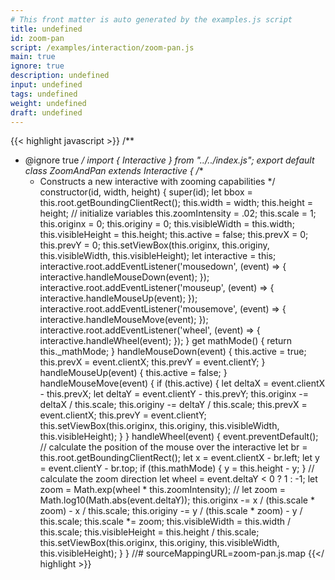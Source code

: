```yaml
---
# This front matter is auto generated by the examples.js script
title: undefined
id: zoom-pan
script: /examples/interaction/zoom-pan.js
main: true
ignore: true
description: undefined
input: undefined
tags: undefined
weight: undefined
draft: undefined
---
```


{{< highlight javascript >}}
/**
* @ignore true
*/
import { Interactive } from "../../index.js";
export default class ZoomAndPan extends Interactive {
    /**
    * Constructs a new interactive with zooming capabilities
    */
    constructor(id, width, height) {
        super(id);
        let bbox = this.root.getBoundingClientRect();
        this.width = width;
        this.height = height;
        // initialize variables
        this.zoomIntensity = .02;
        this.scale = 1;
        this.originx = 0;
        this.originy = 0;
        this.visibleWidth = this.width;
        this.visibleHeight = this.height;
        this.active = false;
        this.prevX = 0;
        this.prevY = 0;
        this.setViewBox(this.originx, this.originy, this.visibleWidth, this.visibleHeight);
        let interactive = this;
        interactive.root.addEventListener('mousedown', (event) => { interactive.handleMouseDown(event); });
        interactive.root.addEventListener('mouseup', (event) => { interactive.handleMouseUp(event); });
        interactive.root.addEventListener('mousemove', (event) => { interactive.handleMouseMove(event); });
        interactive.root.addEventListener('wheel', (event) => { interactive.handleWheel(event); });
    }
    get mathMode() {
        return this._mathMode;
    }
    handleMouseDown(event) {
        this.active = true;
        this.prevX = event.clientX;
        this.prevY = event.clientY;
    }
    handleMouseUp(event) {
        this.active = false;
    }
    handleMouseMove(event) {
        if (this.active) {
            let deltaX = event.clientX - this.prevX;
            let deltaY = event.clientY - this.prevY;
            this.originx -= deltaX / this.scale;
            this.originy -= deltaY / this.scale;
            this.prevX = event.clientX;
            this.prevY = event.clientY;
            this.setViewBox(this.originx, this.originy, this.visibleWidth, this.visibleHeight);
        }
    }
    handleWheel(event) {
        event.preventDefault();
        // calculate the position of the mouse over the interactive
        let br = this.root.getBoundingClientRect();
        let x = event.clientX - br.left;
        let y = event.clientY - br.top;
        if (this.mathMode) {
            y = this.height - y;
        }
        // calculate the zoom direction
        let wheel = event.deltaY < 0 ? 1 : -1;
        let zoom = Math.exp(wheel * this.zoomIntensity);
        // let zoom = Math.log10(Math.abs(event.deltaY));
        this.originx -= x / (this.scale * zoom) - x / this.scale;
        this.originy -= y / (this.scale * zoom) - y / this.scale;
        this.scale *= zoom;
        this.visibleWidth = this.width / this.scale;
        this.visibleHeight = this.height / this.scale;
        this.setViewBox(this.originx, this.originy, this.visibleWidth, this.visibleHeight);
    }
}
//# sourceMappingURL=zoom-pan.js.map
{{</ highlight >}}

